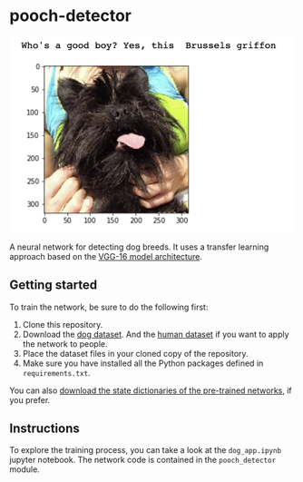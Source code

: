 # pooch-detector

![pooch-detector in action](https://github.com/cptanalatriste/pooch-detector/blob/master/img/pooch_detected.png?raw=true)

A neural network for detecting dog breeds. 
It uses a transfer learning approach based on the [VGG-16 model 
architecture](https://arxiv.org/abs/1409.1556).


## Getting started
To train the network, be sure to do the following first:

1. Clone this repository.
2. Download the [dog dataset](https://s3-us-west-1.amazonaws.com/udacity-aind/dog-project/dogImages.zip). 
And the [human dataset](http://vis-www.cs.umass.edu/lfw/lfw.tgz) if you want to apply the network to people.
3. Place the dataset files in your cloned copy of the repository.
4. Make sure you have installed all the Python packages defined in `requirements.txt`.

You can also [download the state dictionaries of the pre-trained networks](https://drive.google.com/open?id=16iCEDprKa0t4PfwaE50htfxEm9PY8tGv), if you prefer.

## Instructions
To explore the training process, you can take a look at the `dog_app.ipynb` jupyter notebook.
The network code is contained in the `pooch_detector` module.
